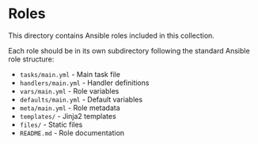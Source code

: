 # Roles

This directory contains Ansible roles included in this collection.

Each role should be in its own subdirectory following the standard Ansible role structure:

- `tasks/main.yml` - Main task file
- `handlers/main.yml` - Handler definitions
- `vars/main.yml` - Role variables
- `defaults/main.yml` - Default variables
- `meta/main.yml` - Role metadata
- `templates/` - Jinja2 templates
- `files/` - Static files
- `README.md` - Role documentation
